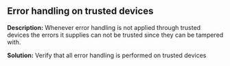 
Error handling on trusted devices
-------

**Description:**
Whenever error handling is not applied through trusted devices the errors it supplies can not be trusted since they can be tampered with.


**Solution:**
Verify that all error handling is performed on trusted devices

	
